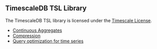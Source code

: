 ## TimescaleDB TSL Library ##

The TimescaleDB TSL library is licensed under the [Timescale License](LICENSE-TIMESCALE).

- [Continuous Aggregates](src/continuous_aggs/README.md)
- [Compression](src/compression/README.md)
- [Query optimization for time series](src/nodes/README.md)



